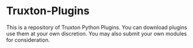 # Truxton-Plugins
This is a repository of Truxton Python Plugins. You can download plugins use them at your own discretion. You may also submit your own modules for consideration.
